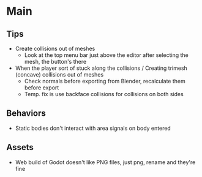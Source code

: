 # Main

## Tips

- Create collisions out of meshes
  - Look at the top menu bar just above the editor after selecting the mesh, the button's there
- When the player sort of stuck along the collisions / Creating trimesh (concave) collisions out of meshes
  - Check normals before exporting from Blender, recalculate them before export
  - Temp. fix is use backface collisions for collisions on both sides

## Behaviors

- Static bodies don't interact with area signals on body entered

## Assets

- Web build of Godot doesn't like PNG files, just png, rename and they're fine
